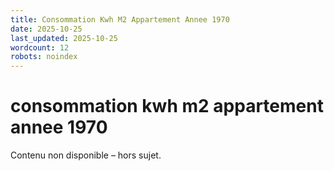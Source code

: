 ```yaml
---
title: Consommation Kwh M2 Appartement Annee 1970
date: 2025-10-25
last_updated: 2025-10-25
wordcount: 12
robots: noindex
---
```


# consommation kwh m2 appartement annee 1970

Contenu non disponible – hors sujet.